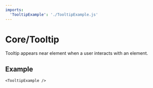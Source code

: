 ```yaml
---
imports:
  'TooltipExample': './TooltipExample.js'
---
```


# Core/Tooltip

Tooltip appears near element when a user interacts with an element.

## Example

```@render
<TooltipExample />
```
